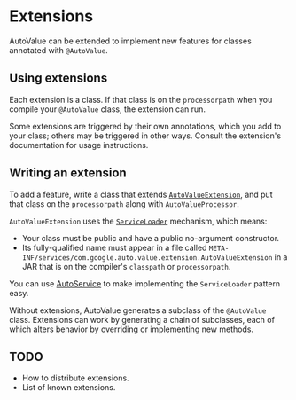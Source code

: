 # Extensions


AutoValue can be extended to implement new features for classes annotated with
`@AutoValue`.

## Using extensions

Each extension is a class. If that class is on the `processorpath` when you
compile your `@AutoValue` class, the extension can run.


Some extensions are triggered by their own annotations, which you add to your
class; others may be triggered in other ways. Consult the extension's
documentation for usage instructions.

## Writing an extension

To add a feature, write a class that extends [`AutoValueExtension`], and put
that class on the `processorpath` along with `AutoValueProcessor`.

`AutoValueExtension` uses the [`ServiceLoader`] mechanism, which means:

*   Your class must be public and have a public no-argument constructor.
*   Its fully-qualified name must appear in a file called
    `META-INF/services/com.google.auto.value.extension.AutoValueExtension` in a
    JAR that is on the compiler's `classpath` or `processorpath`.

You can use [AutoService] to make implementing the `ServiceLoader` pattern easy.

Without extensions, AutoValue generates a subclass of the `@AutoValue` class.
Extensions can work by generating a chain of subclasses, each of which alters
behavior by overriding or implementing new methods.

## TODO

*   How to distribute extensions.
*   List of known extensions.

[AutoService]: https://github.com/google/auto/tree/master/service
[`AutoValueExtension`]: https://github.com/google/auto/blob/master/value/src/main/java/com/google/auto/value/extension/AutoValueExtension.java
[`ServiceLoader`]: http://docs.oracle.com/javase/7/docs/api/java/util/ServiceLoader.html


